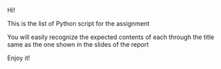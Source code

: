 Hi!

This is the list of Python script for the assignment

You will easily recognize the expected contents of each through the title same as the one shown in the slides of the report

Enjoy it!
